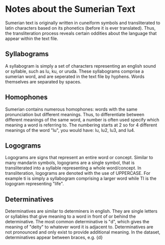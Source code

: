 # Notes about the Sumerian Text
Sumerian text is originally written in cuneiform symbols and transliterated
to latin characters based on its phonetics (before it is ever translated).
Thus, the transliteration process reveals certain oddities about the language
that appear within the text file.

## Syllabograms
A syllabogram is simply a set of characters representing an english sound or
syllable, such as lu, ku,  or uruda. These syllabograms comprise a sumerian
word, and are seperated in the text file by hyphens. Words themselves are
separated by spaces.

## Homophones
Sumerian contains numerous homophones: words with the same pronunciation but
different meanings. Thus, to differentiate between different meanings of the
same word, a number is often used specify which meaning a word is referring to.
The numbering starts at 2 so for 4 different meanings of the word "lu", you
would have: lu, lu2, lu3, and lu4.

## Logograms
Logograms are signs that represent an entire word or concept. Similar to many
mandarin symbols, logograms are a single symbol, that is transliterated into
a syllable representing a whole word/concept. In transliteration, logograms are
denoted with the use of UPPERCASE. For example ti is simply a syllabogram
comprising a larger word while TI is the logogram representing "life".

## Determinatives
Determinatives are similar to determiners in english. They are single letters
or syllables that give meaning to a word in front of or behind the
determinative. The most common determinative is "d", which gives the meaning of
"deity" to whatever word it is adjacent to. Determinatives are not pronounced
and only exist to provide additional meaning. In the dataset, determinatives
appear between braces, e.g. {d}
